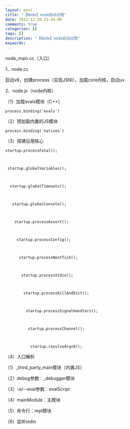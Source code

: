 ```yaml
---
layout: post
title: "【Node】node启动过程"
date: 2013-12-28 23:44:00 
comments: true
categories: []
tags: []
description: "【Node】node启动过程"
keywords: 
---
```



 
  
  
 
 
  
   node_main.cc（入口）
  
 
 
  
   1、node.cc
  
 
 
  
   启动v8，创建process（实现JSNI），加载core内核，启动uv
  
 
 
  
   2、node.js（node内核）
  
 
 
  
   （1）加载evals模块（C++）
   
    process.binding('evals')
   
  
 
 
  
   （2）预加载内置的JS模块
   
    process.binding('natives')
   
  
 
 
  
   （3）搭建应用核心
  
 
 
  
  
  
   
    startup.processFatal();
   
   
    
     startup.globalVariables();
    
    
     
      startup.globalTimeouts();
     
     
      
       startup.globalConsole();
      
      
       
        startup.processAssert();
       
       
        
         startup.processConfig();
        
        
         
          startup.processNextTick();
         
         
          
           startup.processStdio();
          
          
           
            startup.processKillAndExit();
           
           
            
             startup.processSignalHandlers();
            
            
             
              startup.processChannel();
             
             
              
               startup.resolveArgv0();
              
             
            
           
          
         
        
       
      
     
    
   
  
 
 
  
   （4）入口解析
  
  
  
 
 
  
   （1）_third_party_main模块（内置JS）
  
 
 
  
   （2）debug参数：_debugger模块
  
 
 
  
   （3）-e/--eval参数：evalScript
  
 
 
  
   （4）mainModule：主模块
  
 
 
  
   （5）命令行：repl模块
  
 
 
  
   （6）监听stdin
  
 
 
  
   
   
  
 
 
  
   
    
    
   
  
  
   
   
  
 



